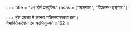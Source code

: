 +++
title = "०९ हंसं प्रत्युक्तिः"
rasas = ["शृङ्गारः", "विप्रलम्भ-शृङ्गारः"]

+++
हंस प्रयच्छ मे कान्तां गतिरस्यास्त्वया हता।  
विभावितैकदेशेन देयं यदभियुज्यते॥ 162 ॥  